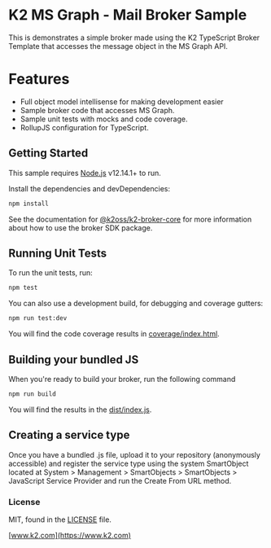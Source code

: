 # K2 MS Graph - Mail Broker Sample

This is demonstrates a simple broker made using the K2 TypeScript Broker
Template that accesses the message object in the MS Graph API.

# Features

  - Full object model intellisense for making development easier
  - Sample broker code that accesses MS Graph.
  - Sample unit tests with mocks and code coverage.
  - RollupJS configuration for TypeScript.

## Getting Started

This sample requires [Node.js](https://nodejs.org/) v12.14.1+ to run.

Install the dependencies and devDependencies:

```bash
npm install
```

See the documentation for [@k2oss/k2-broker-core](https://www.npmjs.com/package/@k2oss/k2-broker-core)
for more information about how to use the broker SDK package.

## Running Unit Tests
To run the unit tests, run:

```bash
npm test
```

You can also use a development build, for debugging and coverage gutters:

```bash
npm run test:dev
```

You will find the code coverage results in [coverage/index.html](./coverage/index.html).

## Building your bundled JS
When you're ready to build your broker, run the following command

```bash
npm run build
```

You will find the results in the [dist/index.js](./dist/index.js).

## Creating a service type
Once you have a bundled .js file, upload it to your repository (anonymously
accessible) and register the service type using the system SmartObject located
at System > Management > SmartObjects > SmartObjects > JavaScript Service
Provider and run the Create From URL method.

### License

MIT, found in the [LICENSE](./LICENSE) file.

[www.k2.com](https://www.k2.com)
